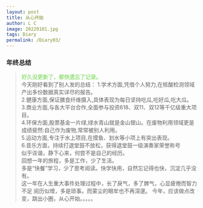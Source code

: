 ```yaml
---
layout: post
title: 从心开始
author: L C
image: 20220101.jpg
tags: Diary
permalink: /Diary03/
---
```

### 年终总结
> **<font face="黑体" color="#99E080">好久没更新了，都快遗忘了记录。</font>**  
今天刚好看到了别人发的总结：
1.学术方面,凭借个人努力,在核酸检测领域产出多份数据真实详尽的报告。  
2.健康方面,保证膳食纤维摄入,具体表现为每日坚持吃瓜,吃好瓜,吃大瓜。  
3.商业方面,与各大平台合作,全面参与投资618、双11、双12等千亿级重大项目。  
4.环保方面,股票基金一片绿,绿水青山就是金山银山。在废物利用领域更是成绩斐然:自己作为废物,常常被别人利用。  
5.运动方面,专注于水上项目,在摸鱼、划水等小项上有突出表现。  
6.音乐方面，持续打退堂鼓不放松，获得退堂鼓一级演奏家荣誉称号  
似乎诙谐，静下心来，何尝不是自己的经历。  
回想一年的旅程，多是工作，少了生活。  
多是“快餐”学习，少了思考阅读。快学快用，自然忘记得也快，沉淀几乎没有。  
这一年在人生重大事件处理过程中，长了戾气，多了脾气，心显疲倦而智力不足
阅历似增，多是琐事。而蒙尘的眼牟也不再深邃。
今年，应该做点改变，跳出小圈，从心开始。。。。。




